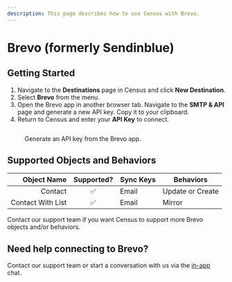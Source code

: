 ```yaml
---
description: This page describes how to use Census with Brevo.
---
```


# Brevo (formerly Sendinblue)

## Getting Started

1. Navigate to the **Destinations** page in Census and click **New Destination**.
2. Select **Brevo** from the menu.
3. Open the Brevo app in another browser tab. Navigate to the **SMTP & API** page and generate a new API key. Copy it to your clipboard.
4. Return to Census and enter your **API Key** to connect.

<figure><img src="../.gitbook/assets/sendinblue.png" alt=""><figcaption><p>Generate an API key from the Brevo app.</p></figcaption></figure>

## Supported Objects and Behaviors

|   **Object Name** | **Supported?** | **Sync Keys** | **Behaviors**    |
| ----------------: | :------------: | ------------- | ---------------- |
|           Contact |        ✅       | Email         | Update or Create |
| Contact With List |        ✅       | Email         | Mirror           |

Contact our support team if you want Census to support more Brevo objects and/or behaviors.

## Need help connecting to Brevo?

Contact our support team or start a conversation with us via the [in-app](https://app.getcensus.com) chat.
